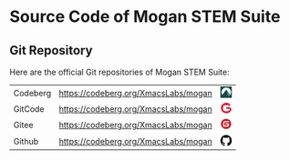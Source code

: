# Source Code of Mogan STEM Suite
## Git Repository
Here are the official Git repositories of Mogan STEM Suite:

<div>
<table>
<tr>
<td>Codeberg</td>
<td><a href="https://codeberg.org/XmacsLabs/mogan">https://codeberg.org/XmacsLabs/mogan</a></td>
<td><img src="../images/codeberg.png" width="20px;" height="20px;" alt="" /></td>
</tr>
<tr>
<td>GitCode</td>
<td><a href="https://codeberg.org/XmacsLabs/mogan">https://codeberg.org/XmacsLabs/mogan</a></td>
<td><img src="../images/gitcode.png" width="20px;" height="20px;" alt="" /></td>
</tr>
<tr>
<td>Gitee</td>
<td><a href="https://gitee.com/XmacsLabs/mogan">https://codeberg.org/XmacsLabs/mogan</a></td>
<td><img src="../images/gitee.png" width="20px" height="20px;" alt="" /></td>
</tr>
<tr>
<td>Github</td>
<td><a href="https://codeberg.org/XmacsLabs/mogan">https://codeberg.org/XmacsLabs/mogan</a></td>
<td><img src="../images/github.png" width="20px;" height="20px;" alt="" /></td>
</tr>
</table>
</div>
